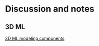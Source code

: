 # Discussion and notes

## 3D ML
[3D ML modeling components](https://github.com/roma-goodok/discussion_and_notes/wiki/3D-ML-Dev-components)

